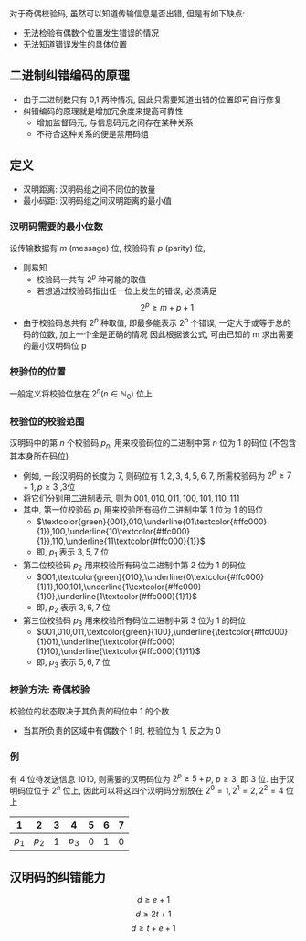 对于奇偶校验码, 虽然可以知道传输信息是否出错, 但是有如下缺点:
- 无法检验有偶数个位置发生错误的情况
- 无法知道错误发生的具体位置
## 二进制纠错编码的原理
- 由于二进制数只有 0,1 两种情况, 因此只需要知道出错的位置即可自行修复
- 纠错编码的原理就是增加冗余度来提高可靠性
	- 增加监督码元, 与信息码元之间存在某种关系
	- 不符合这种关系的便是禁用码组
## 定义
- 汉明距离: 汉明码组之间不同位的数量
- 最小码距: 汉明码组之间汉明距离的最小值
### 汉明码需要的最小位数
设传输数据有 $m$ (message) 位, 校验码有 $p$ (parity) 位,
- 则易知
	- 校验码一共有 $2^p$ 种可能的取值
	- 若想通过校验码指出任一位上发生的错误, 必须满足
$$
2^p \geq m + p + 1
$$
- 由于校验码总共有 $2^p$ 种取值, 即最多能表示 $2^p$ 个错误, 一定大于或等于总的码的位数, 加上一个全是正确的情况
因此根据该公式, 可由已知的 m 求出需要的最小汉明码位 p
### 校验位的位置
一般定义将校验位放在 $2^n(n \in \mathbb{N}_0)$ 位上
### 校验位的校验范围
汉明码中的第 $n$ 个校验码 $p_n$, 用来校验码位的二进制中第 $n$ 位为 $1$ 的码位 (不包含其本身所在码位)
- 例如, 一段汉明码的长度为 7, 则码位有 $1,2,3,4,5,6,7$, 所需校验码为 $2^p \geq 7 + 1, p \geq 3$ ,$3$位
- 将它们分别用二进制表示, 则为 $001,010,011,100,101,110,111$
- 其中, 第一位校验码 $p_{1}$ 用来校验所有码位二进制中第 $1$ 位为 $1$ 的码位
	- $\textcolor{green}{001},010,\underline{01\textcolor{#ffc000}{1}},100,\underline{10\textcolor{#ffc000}{1}},110,\underline{11\textcolor{#ffc000}{1}}$
	- 即, $p_{1}$ 表示 $3,5,7$ 位
- 第二位校验码 $p_{2}$ 用来校验所有码位二进制中第 $2$ 位为 $1$ 的码位
    - $001,\textcolor{green}{010},\underline{0\textcolor{#ffc000}{1}1},100,101,\underline{1\textcolor{#ffc000}{1}0},\underline{1\textcolor{#ffc000}{1}1}$
    - 即, $p_{2}$ 表示 $3,6,7$ 位
- 第三位校验码 $p_{3}$ 用来校验所有码位二进制中第 $3$ 位为 $1$ 的码位
    - $001,010,011,\textcolor{green}{100},\underline{\textcolor{#ffc000}{1}01},\underline{\textcolor{#ffc000}{1}10},\underline{\textcolor{#ffc000}{1}11}$
    - 即, $p_{3}$ 表示 $5,6,7$ 位
### 校验方法: 奇偶校验
校验位的状态取决于其负责的码位中 $1$ 的个数
- 当其所负责的区域中有偶数个 $1$ 时, 校验位为 $1$, 反之为 $0$
### 例
有 4 位待发送信息 $1010$, 则需要的汉明码位为 $2^p \geq 5 + p$, $p \geq 3$, 即 3 位.
由于汉明码位位于 $2^n$ 位上, 因此可以将这四个汉明码分别放在 $2^0=1,2^1=2,2^2=4$ 位上

|  **1**  |  **2**  | **3** |  **4**  | **5** | **6** | **7** |
| :-----: | :-----: | :---: | :-----: | :---: | :---: | :---: |
| $p_{1}$ | $p_{2}$ |  $1$  | $p_{3}$ |  $0$  |  $1$  |  $0$  |

## 汉明码的纠错能力
$$
d \geq e + 1
$$
$$
d \geq 2t + 1
$$
$$
d \geq t + e + 1
$$